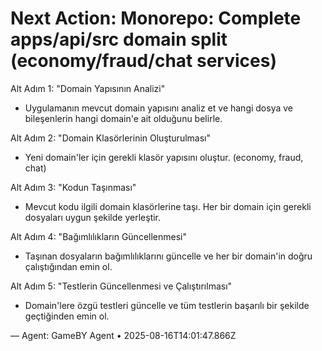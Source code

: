 # Next Action: Monorepo: Complete apps/api/src domain split (economy/fraud/chat services)

Alt Adım 1: "Domain Yapısının Analizi"
- Uygulamanın mevcut domain yapısını analiz et ve hangi dosya ve bileşenlerin hangi domain'e ait olduğunu belirle.

Alt Adım 2: "Domain Klasörlerinin Oluşturulması"
- Yeni domain'ler için gerekli klasör yapısını oluştur. (economy, fraud, chat)

Alt Adım 3: "Kodun Taşınması"
- Mevcut kodu ilgili domain klasörlerine taşı. Her bir domain için gerekli dosyaları uygun şekilde yerleştir.

Alt Adım 4: "Bağımlılıkların Güncellenmesi"
- Taşınan dosyaların bağımlılıklarını güncelle ve her bir domain'in doğru çalıştığından emin ol.

Alt Adım 5: "Testlerin Güncellenmesi ve Çalıştırılması"
- Domain'lere özgü testleri güncelle ve tüm testlerin başarılı bir şekilde geçtiğinden emin ol.

— Agent: GameBY Agent • 2025-08-16T14:01:47.866Z
